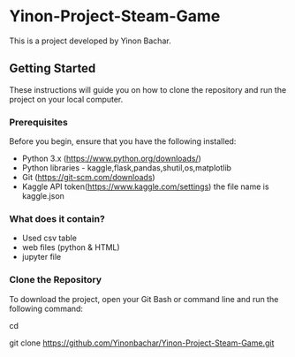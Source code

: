 # Yinon-Project-Steam-Game

This is a project developed by Yinon Bachar.

## Getting Started

These instructions will guide you on how to clone the repository and run the project on your local computer.

### Prerequisites

Before you begin, ensure that you have the following installed:

- Python 3.x (https://www.python.org/downloads/)
- Python libraries - kaggle,flask,pandas,shutil,os,matplotlib
- Git (https://git-scm.com/downloads)
- Kaggle API token(https://www.kaggle.com/settings) the file name is kaggle.json

### What does it contain?
- Used csv table
- web files (python & HTML)
- jupyter file

### Clone the Repository

To download the project, open your Git Bash or command line and run the following command:

cd <The path you want to download the file to>

git clone https://github.com/Yinonbachar/Yinon-Project-Steam-Game.git
